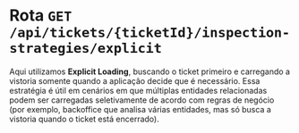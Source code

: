# Rota `GET /api/tickets/{ticketId}/inspection-strategies/explicit`

Aqui utilizamos **Explicit Loading**, buscando o ticket primeiro e carregando a vistoria somente quando a aplicação decide que é necessário. Essa estratégia é útil em cenários em que múltiplas entidades relacionadas podem ser carregadas seletivamente de acordo com regras de negócio (por exemplo, backoffice que analisa várias entidades, mas só busca a vistoria quando o ticket está encerrado).
